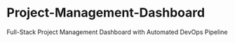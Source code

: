 # Project-Management-Dashboard
Full-Stack Project Management Dashboard with Automated DevOps Pipeline
